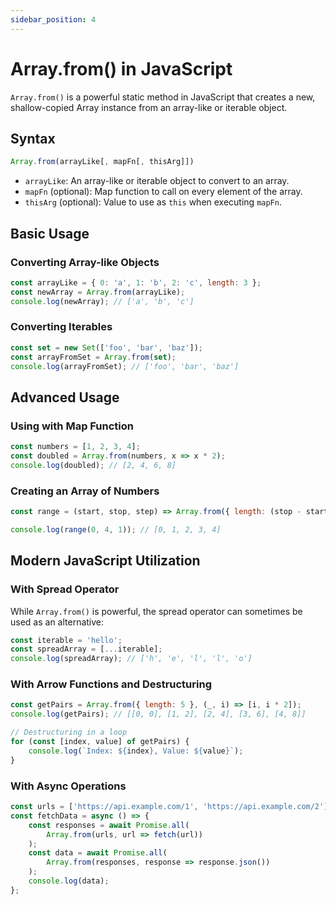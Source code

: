```yaml
---
sidebar_position: 4
---
```


# Array.from() in JavaScript

`Array.from()` is a powerful static method in JavaScript that creates a new, shallow-copied Array instance from an array-like or iterable object.

## Syntax

```javascript
Array.from(arrayLike[, mapFn[, thisArg]])
```

- `arrayLike`: An array-like or iterable object to convert to an array.
- `mapFn` (optional): Map function to call on every element of the array.
- `thisArg` (optional): Value to use as `this` when executing `mapFn`.

## Basic Usage

### Converting Array-like Objects

```javascript
const arrayLike = { 0: 'a', 1: 'b', 2: 'c', length: 3 };
const newArray = Array.from(arrayLike);
console.log(newArray); // ['a', 'b', 'c']
```

### Converting Iterables

```javascript
const set = new Set(['foo', 'bar', 'baz']);
const arrayFromSet = Array.from(set);
console.log(arrayFromSet); // ['foo', 'bar', 'baz']
```

## Advanced Usage

### Using with Map Function

```javascript
const numbers = [1, 2, 3, 4];
const doubled = Array.from(numbers, x => x * 2);
console.log(doubled); // [2, 4, 6, 8]
```

### Creating an Array of Numbers

```javascript
const range = (start, stop, step) => Array.from({ length: (stop - start) / step + 1}, (_, i) => start + (i * step));

console.log(range(0, 4, 1)); // [0, 1, 2, 3, 4]
```

## Modern JavaScript Utilization

### With Spread Operator

While `Array.from()` is powerful, the spread operator can sometimes be used as an alternative:

```javascript
const iterable = 'hello';
const spreadArray = [...iterable];
console.log(spreadArray); // ['h', 'e', 'l', 'l', 'o']
```

### With Arrow Functions and Destructuring

```javascript
const getPairs = Array.from({ length: 5 }, (_, i) => [i, i * 2]);
console.log(getPairs); // [[0, 0], [1, 2], [2, 4], [3, 6], [4, 8]]

// Destructuring in a loop
for (const [index, value] of getPairs) {
    console.log(`Index: ${index}, Value: ${value}`);
}
```

### With Async Operations

```javascript
const urls = ['https://api.example.com/1', 'https://api.example.com/2'];
const fetchData = async () => {
    const responses = await Promise.all(
        Array.from(urls, url => fetch(url))
    );
    const data = await Promise.all(
        Array.from(responses, response => response.json())
    );
    console.log(data);
};
```
